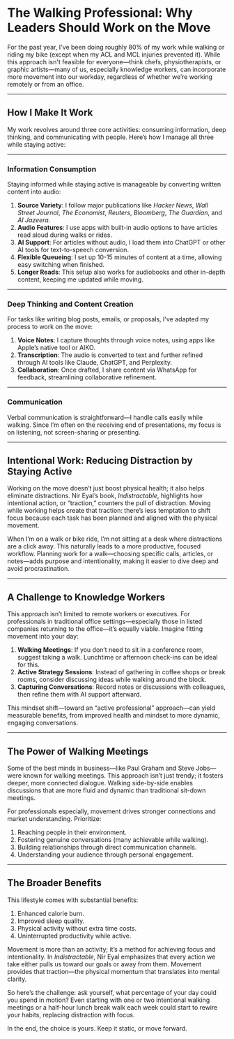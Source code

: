 # The Walking Professional: Why Leaders Should Work on the Move

For the past year, I've been doing roughly 80% of my work while walking or riding my bike (except when my ACL and MCL injuries prevented it). While this approach isn't feasible for everyone—think chefs, physiotherapists, or graphic artists—many of us, especially knowledge workers, can incorporate more movement into our workday, regardless of whether we’re working remotely or from an office.

---

## How I Make It Work

My work revolves around three core activities: consuming information, deep thinking, and communicating with people. Here’s how I manage all three while staying active:

---

### Information Consumption

Staying informed while staying active is manageable by converting written content into audio:

1. **Source Variety**: I follow major publications like *Hacker News*, *Wall Street Journal*, *The Economist*, *Reuters*, *Bloomberg*, *The Guardian*, and *Al Jazeera*.
2. **Audio Features**: I use apps with built-in audio options to have articles read aloud during walks or rides.
3. **AI Support**: For articles without audio, I load them into ChatGPT or other AI tools for text-to-speech conversion.
4. **Flexible Queueing**: I set up 10-15 minutes of content at a time, allowing easy switching when finished.
5. **Longer Reads**: This setup also works for audiobooks and other in-depth content, keeping me updated while moving.

---

### Deep Thinking and Content Creation

For tasks like writing blog posts, emails, or proposals, I've adapted my process to work on the move:

1. **Voice Notes**: I capture thoughts through voice notes, using apps like Apple’s native tool or AIKO.
2. **Transcription**: The audio is converted to text and further refined through AI tools like Claude, ChatGPT, and Perplexity.
3. **Collaboration**: Once drafted, I share content via WhatsApp for feedback, streamlining collaborative refinement.

---

### Communication

Verbal communication is straightforward—I handle calls easily while walking. Since I’m often on the receiving end of presentations, my focus is on listening, not screen-sharing or presenting.

---

## Intentional Work: Reducing Distraction by Staying Active

Working on the move doesn’t just boost physical health; it also helps eliminate distractions. Nir Eyal’s book, *Indistractable*, highlights how intentional action, or “traction,” counters the pull of distraction. Moving while working helps create that traction: there’s less temptation to shift focus because each task has been planned and aligned with the physical movement.

When I’m on a walk or bike ride, I’m not sitting at a desk where distractions are a click away. This naturally leads to a more productive, focused workflow. Planning work for a walk—choosing specific calls, articles, or notes—adds purpose and intentionality, making it easier to dive deep and avoid procrastination.

---

## A Challenge to Knowledge Workers

This approach isn’t limited to remote workers or executives. For professionals in traditional office settings—especially those in listed companies returning to the office—it’s equally viable. Imagine fitting movement into your day:

1. **Walking Meetings**: If you don’t need to sit in a conference room, suggest taking a walk. Lunchtime or afternoon check-ins can be ideal for this.
2. **Active Strategy Sessions**: Instead of gathering in coffee shops or break rooms, consider discussing ideas while walking around the block.
3. **Capturing Conversations**: Record notes or discussions with colleagues, then refine them with AI support afterward.

This mindset shift—toward an “active professional” approach—can yield measurable benefits, from improved health and mindset to more dynamic, engaging conversations.

---

## The Power of Walking Meetings

Some of the best minds in business—like Paul Graham and Steve Jobs—were known for walking meetings. This approach isn’t just trendy; it fosters deeper, more connected dialogue. Walking side-by-side enables discussions that are more fluid and dynamic than traditional sit-down meetings.

For professionals especially, movement drives stronger connections and market understanding. Prioritize:

1. Reaching people in their environment.
2. Fostering genuine conversations (many achievable while walking).
3. Building relationships through direct communication channels.
4. Understanding your audience through personal engagement.

---

## The Broader Benefits

This lifestyle comes with substantial benefits:

1. Enhanced calorie burn.
2. Improved sleep quality.
3. Physical activity without extra time costs.
4. Uninterrupted productivity while active.

Movement is more than an activity; it’s a method for achieving focus and intentionality. In *Indistractable*, Nir Eyal emphasizes that every action we take either pulls us toward our goals or away from them. Movement provides that traction—the physical momentum that translates into mental clarity.

So here’s the challenge: ask yourself, what percentage of your day could you spend in motion? Even starting with one or two intentional walking meetings or a half-hour lunch break walk each week could start to rewire your habits, replacing distraction with focus.

In the end, the choice is yours. Keep it static, or move forward.
